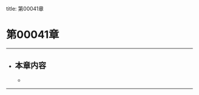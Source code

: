 title: 第00041章
# 第00041章
-------------------------------------------------
- 本章内容
    - 
    - 
-------------------------------------------------
